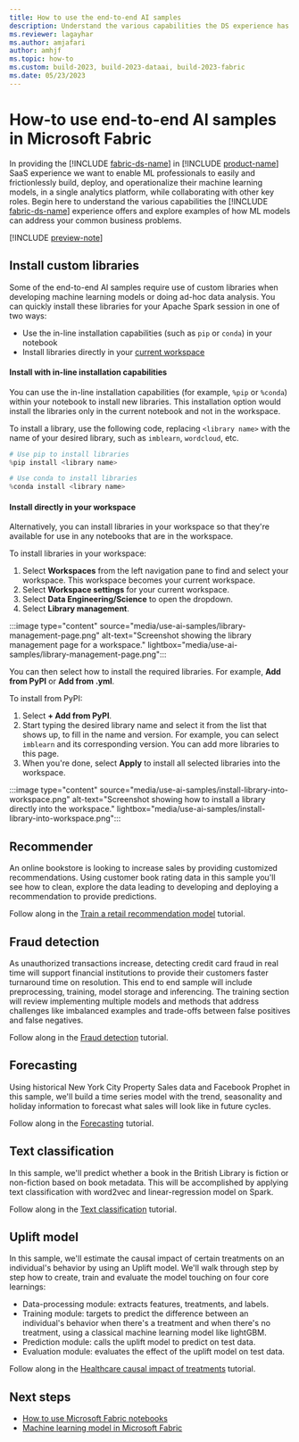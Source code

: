 ```yaml
---
title: How to use the end-to-end AI samples
description: Understand the various capabilities the DS experience has to offer and examples of how ML models can address your common business problems.
ms.reviewer: lagayhar
ms.author: amjafari
author: amhjf
ms.topic: how-to
ms.custom: build-2023, build-2023-dataai, build-2023-fabric
ms.date: 05/23/2023
---
```


# How-to use end-to-end AI samples in Microsoft Fabric

In providing the [!INCLUDE [fabric-ds-name](includes/fabric-ds-name.md)] in [!INCLUDE [product-name](../includes/product-name.md)] SaaS experience we want to enable ML professionals to easily and frictionlessly build, deploy, and operationalize their machine learning models, in a single analytics platform, while collaborating with other key roles. Begin here to understand the various capabilities the [!INCLUDE [fabric-ds-name](includes/fabric-ds-name.md)] experience offers and explore examples of how ML models can address your common business problems.

[!INCLUDE [preview-note](../includes/preview-note.md)]

## Install custom libraries

Some of the end-to-end AI samples require use of custom libraries when developing machine learning models or doing ad-hoc data analysis. You can quickly install these libraries for your Apache Spark session in one of two ways:

- Use the in-line installation capabilities (such as `pip` or `conda`) in your notebook
- Install libraries directly in your [current workspace](../get-started/workspaces.md#current-workspace)

#### Install with in-line installation capabilities

You can use the in-line installation capabilities (for example, `%pip` or `%conda`) within your notebook to install new libraries. This installation option would install the libraries only in the current notebook and not in the workspace.

To install a library, use the following code, replacing `<library name>` with the name of your desired library, such as `imblearn`, `wordcloud`, etc.

```python
# Use pip to install libraries
%pip install <library name>

# Use conda to install libraries
%conda install <library name>
```

#### Install directly in your workspace

Alternatively, you can install libraries in your workspace so that they're available for use in any notebooks that are in the workspace.

To install libraries in your workspace:

1. Select **Workspaces** from the left navigation pane to find and select your workspace. This workspace becomes your current workspace. 
1. Select **Workspace settings** for your current workspace.
1. Select **Data Engineering/Science** to open the dropdown.
1. Select **Library management**.

:::image type="content" source="media/use-ai-samples/library-management-page.png" alt-text="Screenshot showing the library management page for a workspace." lightbox="media/use-ai-samples/library-management-page.png":::

You can then select how to install the required libraries. For example, **Add from PyPI** or **Add from .yml**.

To install from PyPI:
1. Select **+ Add from PyPI**.
1. Start typing the desired library name and select it from the list that shows up, to fill in the name and version. For example, you can select `imblearn` and its corresponding version. You can add more libraries to this page.
1. When you're done, select **Apply** to install all selected libraries into the workspace.

:::image type="content" source="media/use-ai-samples/install-library-into-workspace.png" alt-text="Screenshot showing how to install a library directly into the workspace." lightbox="media/use-ai-samples/install-library-into-workspace.png":::

## Recommender

An online bookstore is looking to increase sales by providing customized recommendations. Using customer book rating data in this sample you'll see how to clean, explore the data leading to developing and deploying a recommendation to provide predictions.

Follow along in the [Train a retail recommendation model](retail-recommend-model.md) tutorial.

## Fraud detection

As unauthorized transactions increase, detecting credit card fraud in real time will support financial institutions to provide their customers faster turnaround time on resolution. This end to end sample will include preprocessing, training, model storage and inferencing. The training section will review implementing multiple models and methods that address challenges like imbalanced examples and trade-offs between false positives and false negatives.

Follow along in the [Fraud detection](fraud-detection.md) tutorial.

## Forecasting

Using historical New York City Property Sales data and Facebook Prophet in this sample, we'll build a time series model with the trend, seasonality and holiday information to forecast what sales will look like in future cycles.

Follow along in the [Forecasting](time-series-forecasting.md) tutorial.

## Text classification

In this sample, we'll predict whether a book in the British Library is fiction or non-fiction based on book metadata. This will be accomplished by applying text classification with word2vec and linear-regression model on Spark.

Follow along in the [Text classification](title-genre-classification.md) tutorial.

## Uplift model

In this sample, we'll estimate the causal impact of certain treatments on an individual's behavior by using an Uplift model. We'll walk through step by step how to create, train and evaluate the model touching on four core learnings:

- Data-processing module: extracts features, treatments, and labels.
- Training module: targets to predict the difference between an individual's behavior when there's a treatment and when there's no treatment, using a classical machine learning model like lightGBM.
- Prediction module: calls the uplift model to predict on test data.
- Evaluation module: evaluates the effect of the uplift model on test data.

Follow along in the [Healthcare causal impact of treatments](uplift-modeling.md) tutorial.


## Next steps

- [How to use Microsoft Fabric notebooks](../data-engineering/how-to-use-notebook.md)
- [Machine learning model in Microsoft Fabric](machine-learning-model.md)

